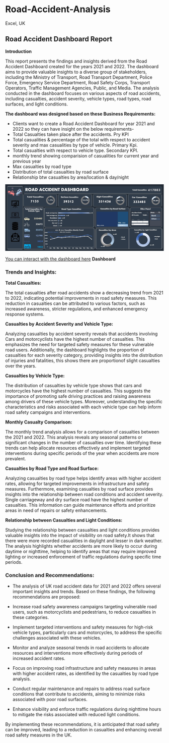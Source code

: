 # Road-Accident-Analysis
Excel, UK

## Road Accident Dashboard Report
**Introduction**

This report presents the findings and insights derived from the Road Accident Dashboard created for the years 2021 and 2022. The dashboard aims to provide valuable insights to a diverse group of stakeholders, including the Ministry of Transport, Road Transport Department, Police Force, Emergency Service Department, Road Safety Corps, Transport Operators, Traffic Management Agencies, Public, and Media. The analysis conducted in the dashboard focuses on various aspects of road accidents, including casualties, accident severity, vehicle types, road types, road surfaces, and light conditions.

**The dashboard was designed based on these Business Requirements:**

- Clients want to create a Road Accident Dashboard for year 2021 and 2022 so they can have insight on the below requirements-
- Total Casualties taken place after the accidents. Pry KPI
- Total casualities & percentage of the total with respect to accident severity and max casualities by type of vehicle. Primary Kpi.
- Total casualties with respect to vehicle type. Secondary KPI.
- monthly trend showing comparision of casualities for current year and previous year
- Max casualties by road type
- Distribution of total casualties by road surface
- Relationship btw casualties by area/location & day/night


![Dashboard](https://github.com/rajikudusadewale/Road-Accident-Analysis/blob/main/Road%20accident%20dashboard.jpg)

[You can interact with the dashboard here](https://docs.google.com/spreadsheets/d/12_TclO8GKO43ijE7-hp9UJnabGztc_rt/edit?usp=share_link&ouid=103471897524819941778&rtpof=true&sd=true)
**Dashboard**
### Trends and Insights:

**Total Casualties:**

The total casualties after road accidents show a decreasing trend from 2021 to 2022, indicating potential improvements in road safety measures. This reduction in casualties can be attributed to various factors, such as increased awareness, stricter regulations, and enhanced emergency response systems.

**Casualties by Accident Severity and Vehicle Type:**

Analyzing casualties by accident severity reveals that accidents involving Cars and motorcyclists have the highest number of casualties. This emphasizes the need for targeted safety measures for these vulnerable road users. Additionally, the dashboard highlights the proportion of casualties for each severity category, providing insights into the distribution of injuries and fatalities, this shows there are proportionof slight casualties over the years.

**Casualties by Vehicle Type:**

The distribution of casualties by vehicle type shows that cars and motorcycles have the highest number of casualties. This suggests the importance of promoting safe driving practices and raising awareness among drivers of these vehicle types. Moreover, understanding the specific characteristics and risks associated with each vehicle type can help inform road safety campaigns and interventions.

**Monthly Casualty Comparison:**

The monthly trend analysis allows for a comparison of casualties between the 2021 and 2022. This analysis reveals any seasonal patterns or significant changes in the number of casualties over time. Identifying these trends can help allocate resources effectively and implement targeted interventions during specific periods of the year when accidents are more prevalent.

**Casualties by Road Type and Road Surface:**

Analyzing casualties by road type helps identify areas with higher accident rates, allowing for targeted improvements in infrastructure and safety measures. Furthermore, examining casualties by road surface provides insights into the relationship between road conditions and accident severity. Single carriageway and dry surface road have the highest number of casualties. This information can guide maintenance efforts and prioritize areas in need of repairs or safety enhancements.

**Relationship between Casualties and Light Conditions:**

Studying the relationship between casualties and light conditions provides valuable insights into the impact of visibility on road safety.It shows that there were more recorded casualities in daylight and lesser in dark weather. The analysis highlights whether accidents are more likely to occur during daytime or nighttime, helping to identify areas that may require improved lighting or increased enforcement of traffic regulations during specific time periods.

### Conclusion and Recommendations:

- The analysis of UK road accident data for 2021 and 2022 offers several important insights and trends. Based on these findings, the following recommendations are proposed:

- Increase road safety awareness campaigns targeting vulnerable road users, such as motorcyclists and pedestrians, to reduce casualties in these categories.

- Implement targeted interventions and safety measures for high-risk vehicle types, particularly cars and motorcycles, to address the specific challenges associated with these vehicles.

- Monitor and analyze seasonal trends in road accidents to allocate resources and interventions more effectively during periods of increased accident rates.

- Focus on improving road infrastructure and safety measures in areas with higher accident rates, as identified by the casualties by road type analysis.

- Conduct regular maintenance and repairs to address road surface conditions that contribute to accidents, aiming to minimize risks associated with poor road surfaces.

- Enhance visibility and enforce traffic regulations during nighttime hours to mitigate the risks associated with reduced light conditions.

By implementing these recommendations, it is anticipated that road safety can be improved, leading to a reduction in casualties and enhancing overall road safety measures in the UK.



